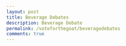 ```yaml
---
layout: post
title: Beverage Debates
description: Beverage Debate
permalink: /voteforthegoat/beveragedebates
comments: true
---
```


